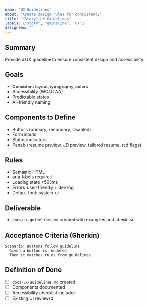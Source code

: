 ```yaml
---
name: "UX Guidelines"
about: "Create design rules for consistency"
title: "[Story] UX Guidelines"
labels: ["story", "guideline", "ux"]
assignees: ""
---
```


## Summary
Provide a UX guideline to ensure consistent design and accessibility.

## Goals
- Consistent layout, typography, colors
- Accessibility (WCAG AA)
- Predictable states
- AI-friendly naming

## Components to Define
- Buttons (primary, secondary, disabled)
- Form inputs
- Status indicators
- Panels (resume preview, JD preview, tailored resume, red flags)

## Rules
- Semantic HTML
- aria-labels required
- Loading state <500ms
- Errors: user-friendly + dev log
- Default font: system-ui

## Deliverable
- `docs/ux-guidelines.md` created with examples and checklist

## Acceptance Criteria (Gherkin)
```gherkin
Scenario: Buttons follow guideline
  Given a button is rendered
  Then it matches rules from guidelines
```

## Definition of Done
- [ ] `docs/ux-guidelines.md` created
- [ ] Components documented
- [ ] Accessibility checklist included
- [ ] Existing UI reviewed
